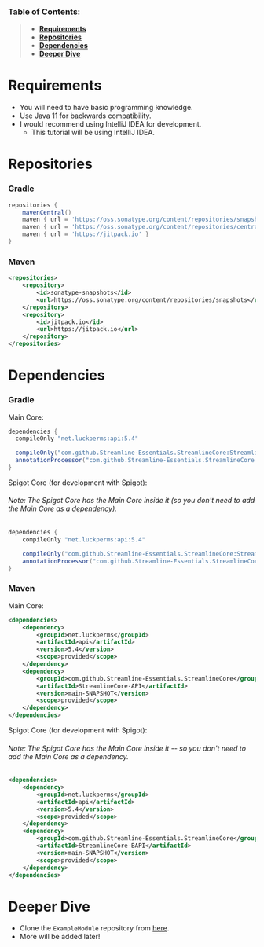 ### Table of Contents:
> * [**Requirements**](#requirements)
> * [**Repositories**](#repositories)
> * [**Dependencies**](#dependencies)
> * [**Deeper Dive**](#deeper_dive)

# Requirements
* You will need to have basic programming knowledge.
* Use Java 11 for backwards compatibility.
* I would recommend using IntelliJ IDEA for development.
  * This tutorial will be using IntelliJ IDEA.

# Repositories
### Gradle
```groovy
repositories {
    mavenCentral()
    maven { url = 'https://oss.sonatype.org/content/repositories/snapshots' }
    maven { url = 'https://oss.sonatype.org/content/repositories/central' }
    maven { url = 'https://jitpack.io' }
}
```
### Maven
```xml
<repositories>
    <repository>
        <id>sonatype-snapshots</id>
        <url>https://oss.sonatype.org/content/repositories/snapshots</url>
    </repository>
    <repository>
        <id>jitpack.io</id>
        <url>https://jitpack.io</url>
    </repository>
</repositories>
```

# Dependencies
### Gradle
Main Core:
```groovy
dependencies {
  compileOnly "net.luckperms:api:5.4"

  compileOnly("com.github.Streamline-Essentials.StreamlineCore:StreamlineCore-API:main-SNAPSHOT")
  annotationProcessor("com.github.Streamline-Essentials.StreamlineCore:StreamlineCore-API:main-SNAPSHOT")
}
```

Spigot Core (for development with Spigot):
###### Note: The Spigot Core has the Main Core inside it (so you don't need to add the Main Core as a dependency).
```groovy
dependencies {
    compileOnly "net.luckperms:api:5.4"

    compileOnly("com.github.Streamline-Essentials.StreamlineCore:StreamlineCore-BAPI:main-SNAPSHOT")
    annotationProcessor("com.github.Streamline-Essentials.StreamlineCore:StreamlineCore-BAPI:main-SNAPSHOT")
}
```
### Maven
Main Core:
```xml
<dependencies>
    <dependency>
        <groupId>net.luckperms</groupId>
        <artifactId>api</artifactId>
        <version>5.4</version>
        <scope>provided</scope>
    </dependency>
    <dependency>
        <groupId>com.github.Streamline-Essentials.StreamlineCore</groupId>
        <artifactId>StreamlineCore-API</artifactId>
        <version>main-SNAPSHOT</version>
        <scope>provided</scope>
    </dependency>
</dependencies>
```

Spigot Core (for development with Spigot):
###### Note: The Spigot Core has the Main Core inside it -- so you don't need to add the Main Core as a dependency.
```xml
<dependencies>
    <dependency>
        <groupId>net.luckperms</groupId>
        <artifactId>api</artifactId>
        <version>5.4</version>
        <scope>provided</scope>
    </dependency>
    <dependency>
        <groupId>com.github.Streamline-Essentials.StreamlineCore</groupId>
        <artifactId>StreamlineCore-BAPI</artifactId>
        <version>main-SNAPSHOT</version>
        <scope>provided</scope>
    </dependency>
</dependencies>
```
# Deeper Dive
* Clone the ``ExampleModule`` repository from [here](https://github.com/Streamline-Essentials/ExampleModule).
* More will be added later!
